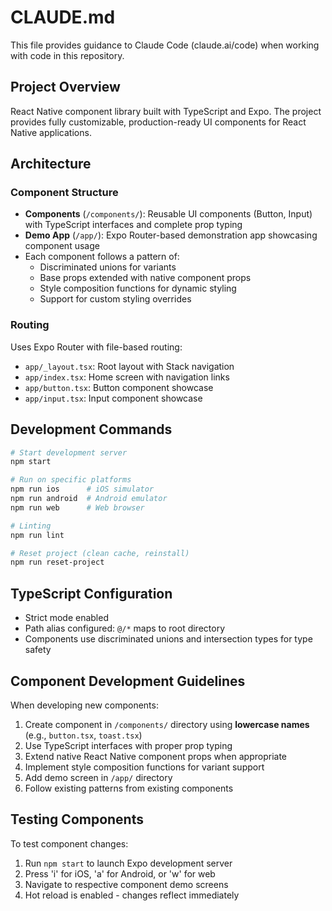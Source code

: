 # CLAUDE.md

This file provides guidance to Claude Code (claude.ai/code) when working with code in this repository.

## Project Overview

React Native component library built with TypeScript and Expo. The project provides fully customizable, production-ready UI components for React Native applications.

## Architecture

### Component Structure
- **Components** (`/components/`): Reusable UI components (Button, Input) with TypeScript interfaces and complete prop typing
- **Demo App** (`/app/`): Expo Router-based demonstration app showcasing component usage
- Each component follows a pattern of:
  - Discriminated unions for variants
  - Base props extended with native component props
  - Style composition functions for dynamic styling
  - Support for custom styling overrides

### Routing
Uses Expo Router with file-based routing:
- `app/_layout.tsx`: Root layout with Stack navigation
- `app/index.tsx`: Home screen with navigation links
- `app/button.tsx`: Button component showcase
- `app/input.tsx`: Input component showcase

## Development Commands

```bash
# Start development server
npm start

# Run on specific platforms
npm run ios      # iOS simulator
npm run android  # Android emulator
npm run web      # Web browser

# Linting
npm run lint

# Reset project (clean cache, reinstall)
npm run reset-project
```

## TypeScript Configuration

- Strict mode enabled
- Path alias configured: `@/*` maps to root directory
- Components use discriminated unions and intersection types for type safety

## Component Development Guidelines

When developing new components:
1. Create component in `/components/` directory using **lowercase names** (e.g., `button.tsx`, `toast.tsx`)
2. Use TypeScript interfaces with proper prop typing
3. Extend native React Native component props when appropriate
4. Implement style composition functions for variant support
5. Add demo screen in `/app/` directory
6. Follow existing patterns from existing components

## Testing Components

To test component changes:
1. Run `npm start` to launch Expo development server
2. Press 'i' for iOS, 'a' for Android, or 'w' for web
3. Navigate to respective component demo screens
4. Hot reload is enabled - changes reflect immediately